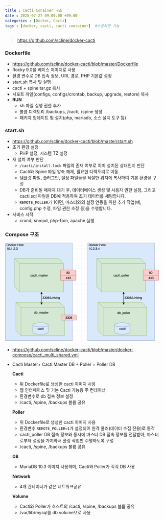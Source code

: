 ```yaml
---
title : Cacti Conainer 구조
date : 2025-07-27 09:00:00 +09:00
categories : [Docker, Cacti]
tags : [docker, cacti, cacti container]  #소문자만 가능
---
```


> https://github.com/scline/docker-cacti
> 

### Dockerfile

- https://github.com/scline/docker-cacti/blob/master/Dockerfile
- Rocky 9.0을 베이스 이미지로 사용
- 환경 변수로 DB 접속 정보, URL 경로, PHP 기본값 설정
- start.sh 복사 및 실행
- cacti + spine tar.gz 복사
- 서포트 파일(configs, configs/crontab, backup, upgrade, restore) 복사
- **RUN**
    - sh 파일 실행 권한 추가
    - 볼륨 디렉토리 /backups, /cacti, /spine 생성
    - 패키지 업데이트 및 설치(php, mariadb, 소스 설치 도구 등)

### start.sh

- https://github.com/scline/docker-cacti/blob/master/start.sh
- 초기 환경 설정
    - PHP 설정, 시스템 TZ 설정
- 새 설치 여부 판단
    - `/cacti/install.lock` 파일의 존재 여부로 이미 설치된 상태인지 판단
    - Cacti와 Spine 파일 압축 해제, 필요한 디렉토리로 이동
    - 템플릿 파일, 플러그인, 설정 파일들을 적절한 위치에 복사하여 기본 환경을 구성
    - DB가 준비될 때까지 대기 후, 데이터베이스 생성 및 사용자 권한 설정, 그리고 cacti.sql 파일을 DB에 적용하여 초기 데이터를 세팅합니다.
    - `REMOTE_POLLER`가 1이면, 마스터와의 설정 연동을 위한 추가 작업(예, config.php 수정, 파일 권한 조정 등)을 수행합니다.
- 서비스 시작
    - crond, snmpd, php-fpm, apache 실행

### Compose 구조

![CactiContainerArchitecture1.png](/assets/img/linux/CactiContainerArchitecture1.png)

- https://github.com/scline/docker-cacti/blob/master/docker-compose/cacti_multi_shared.yml
- Cacti Master+ Cacti Master DB + Poller + Poller DB
    
    **Cacti**
    
    - 위 Dockerfile로 생성한 cacti 이미지 사용
    - 웹 인터페이스 및 기본 Cacti 기능용 주 컨테이너
    - 환경변수로 db 접속 정보 설정
    - /cacti, /spine, /backups 볼륨 공유
    
    **Poller**
    
    - 위 Dockerfile로 생성한 cacti 이미지 사용
    - 환경변수 `REMOTE_POLLER=1`가 설정되어 원격 풀러(데이터 수집 전용)로 동작
    - cacti_poller DB 접속 정보와 동시에 마스터 DB 접속 정보를 전달받아, 마스터로부터 설정을 가져와서 폴링 작업만 수행하도록 구성
    - /cacti, /spine, /backups 볼륨 공유
    
    **DB**
    
    - MariaDB 10.3 이미지 사용하며, Cacti와 Poller가 각각 DB 사용
    
    **Network**
    
    - 4개 컨테이너가 같은 네트워크공유
    
    **Volume**
    
    - Cacti와 Poller가 호스트의 /cacti, /spine, /backups 볼륨 공유
    - /var/lib/mysql를 db volume으로 사용